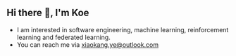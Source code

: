 ## Hi there 👋, I'm Koe
-  I am interested in software engineering, machine learning, reinforcement learning and federated learning.
- You can reach me via xiaokang.ye@outlook.com

<!--
**ProsperousYe/ProsperousYe** is a ✨ _special_ ✨ repository because its `README.md` (this file) appears on your GitHub profile.

- 🔭 I’m currently majoring in Computer Science@SWJTU-Leeds Joint School🧐
- 📫 How to reach me: mn20xy@leeds.ac.uk
-->
